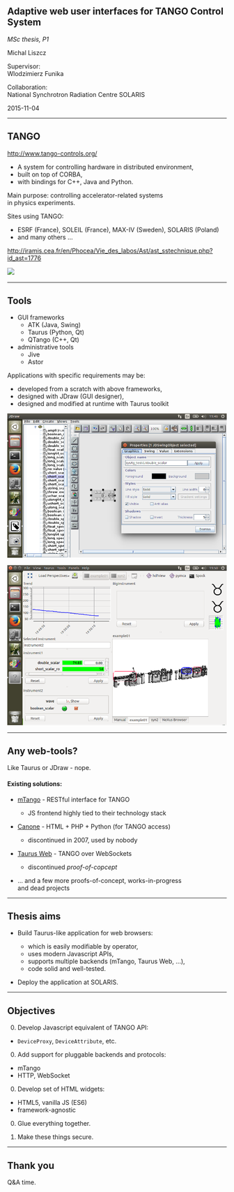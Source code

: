 ## Adaptive web user interfaces for TANGO Control System

*MSc thesis, P1*

Michal Liszcz

Supervisor:  
Wlodzimierz Funika

Collaboration:  
National Synchrotron Radiation Centre SOLARIS

2015-11-04

---

## TANGO

http://www.tango-controls.org/

* A system for controlling hardware in distributed environment,
* built on top of CORBA,
* with bindings for C++, Java and Python.

Main purpose: controlling accelerator-related systems  
in physics experiments. <!-- .element: style="margin:1.5em" -->

Sites using TANGO:
* ESRF (France), SOLEIL (France), MAX-IV (Sweden), SOLARIS (Poland)
* and many others ...



http://iramis.cea.fr/en/Phocea/Vie_des_labos/Ast/ast_sstechnique.php?id_ast=1776

![](http://iramis.cea.fr/Images/astImg/1776_1.gif)

---

## Tools

* GUI frameworks
  * ATK (Java, Swing)
  * Taurus (Python, Qt)
  * QTango (C++, Qt)
* administrative tools
  * Jive
  * Astor

Applications with specific requirements may be:
* developed from a scratch with above frameworks,
* designed with JDraw (GUI designer),
* designed and modified at runtime with Taurus toolkit



![](tango9-jdraw.png)



![](tango9-taurus.png)

---

## Any web-tools?

Like Taurus or JDraw - nope.

#### Existing solutions:

* [mTango](https://bitbucket.org/hzgwpn/mtango/overview) -
  RESTful interface for TANGO
  * JS frontend highly tied to their technology stack

* [Canone](http://www.tango-controls.org/resources/documentation/guis/canone/) -
  HTML + PHP + Python (for TANGO access)
  * discontinued in 2007, used by nobody

* [Taurus Web](http://www.taurus-scada.org/en/stable/devel/api/taurus/web.html) -
  TANGO over WebSockets
  * discontinued *proof-of-copcept*

* ... and a few more proofs-of-concept, works-in-progress  
  and dead projects

---

## Thesis aims

* Build Taurus-like application for web browsers:
  * which is easily modifiable by operator,
  * uses modern Javascript APIs,
  * supports multiple backends (mTango, Taurus Web, ...),
  * code solid and well-tested.

* Deploy the application at SOLARIS.

---

## Objectives

0. Develop Javascript equivalent of TANGO API:
  * `DeviceProxy`, `DeviceAttribute`, etc.

0. Add support for pluggable backends and protocols:
  * mTango
  * HTTP, WebSocket

0. Develop set of HTML widgets:
  * HTML5, vanilla JS (ES6)
  * framework-agnostic

0. Glue everything together.

0. Make these things secure.

---

## Thank you

Q&A time.
